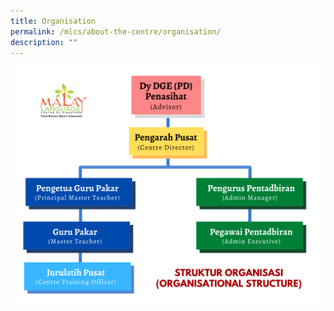 ```yaml
---
title: Organisation
permalink: /mlcs/about-the-centre/organisation/
description: ""
---
```

![organisational chart](/images/organisational-chart.png)